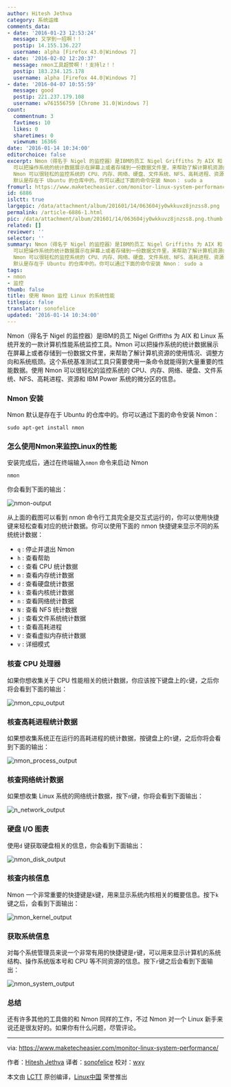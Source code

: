 ```yaml
---
author: Hitesh Jethva
category: 系统运维
comments_data:
- date: '2016-01-23 12:53:24'
  message: 又学到一招啊！！
  postip: 14.155.136.227
  username: alpha [Firefox 43.0|Windows 7]
- date: '2016-02-02 12:20:37'
  message: nmon工具超赞啊！！支持lz！！
  postip: 183.234.125.178
  username: alpha [Firefox 44.0|Windows 7]
- date: '2016-04-07 10:55:59'
  message: good
  postip: 221.237.179.108
  username: w761556759 [Chrome 31.0|Windows 7]
count:
  commentnum: 3
  favtimes: 10
  likes: 0
  sharetimes: 0
  viewnum: 16366
date: '2016-01-14 10:34:00'
editorchoice: false
excerpt: Nmon（得名于 Nigel 的监控器）是IBM的员工 Nigel Griffiths 为 AIX 和 Linux 系统开发的一款计算机性能系统监控工具。Nmon
  可以把操作系统的统计数据展示在屏幕上或者存储到一份数据文件里，来帮助了解计算机资源的使用情况、调整方向和系统瓶颈。这个系统基准测试工具只需要使用一条命令就能得到大量重要的性能数据。使用
  Nmon 可以很轻松的监控系统的 CPU、内存、网络、硬盘、文件系统、NFS、高耗进程、资源和 IBM Power 系统的微分区的信息。 Nmon 安装 Nmon
  默认是存在于 Ubuntu 的仓库中的。你可以通过下面的命令安装 Nmon： sudo a
fromurl: https://www.maketecheasier.com/monitor-linux-system-performance/
id: 6886
islctt: true
largepic: /data/attachment/album/201601/14/063604jy0wkkuvz8jnzss8.png
permalink: /article-6886-1.html
pic: /data/attachment/album/201601/14/063604jy0wkkuvz8jnzss8.png.thumb.jpg
related: []
reviewer: ''
selector: ''
summary: Nmon（得名于 Nigel 的监控器）是IBM的员工 Nigel Griffiths 为 AIX 和 Linux 系统开发的一款计算机性能系统监控工具。Nmon
  可以把操作系统的统计数据展示在屏幕上或者存储到一份数据文件里，来帮助了解计算机资源的使用情况、调整方向和系统瓶颈。这个系统基准测试工具只需要使用一条命令就能得到大量重要的性能数据。使用
  Nmon 可以很轻松的监控系统的 CPU、内存、网络、硬盘、文件系统、NFS、高耗进程、资源和 IBM Power 系统的微分区的信息。 Nmon 安装 Nmon
  默认是存在于 Ubuntu 的仓库中的。你可以通过下面的命令安装 Nmon： sudo a
tags:
- nmon
- 监控
thumb: false
title: 使用 Nmon 监控 Linux 的系统性能
titlepic: false
translator: sonofelice
updated: '2016-01-14 10:34:00'
---
```


Nmon（得名于 Nigel 的监控器）是IBM的员工 Nigel Griffiths 为 AIX 和 Linux 系统开发的一款计算机性能系统监控工具。Nmon 可以把操作系统的统计数据展示在屏幕上或者存储到一份数据文件里，来帮助了解计算机资源的使用情况、调整方向和系统瓶颈。这个系统基准测试工具只需要使用一条命令就能得到大量重要的性能数据。使用 Nmon 可以很轻松的监控系统的 CPU、内存、网络、硬盘、文件系统、NFS、高耗进程、资源和 IBM Power 系统的微分区的信息。


### Nmon 安装


Nmon 默认是存在于 Ubuntu 的仓库中的。你可以通过下面的命令安装 Nmon：



```
sudo apt-get install nmon

```

### 怎么使用Nmon来监控Linux的性能


安装完成后，通过在终端输入`nmon` 命令来启动 Nmon



```
nmon

```

你会看到下面的输出：


![nmon-output](/data/attachment/album/201601/14/063604jy0wkkuvz8jnzss8.png)


从上面的截图可以看到 nmon 命令行工具完全是交互式运行的，你可以使用快捷键来轻松查看对应的统计数据。你可以使用下面的 nmon 快捷键来显示不同的系统统计数据：


* `q` : 停止并退出 Nmon
* `h` : 查看帮助
* `c` : 查看 CPU 统计数据
* `m` : 查看内存统计数据
* `d` : 查看硬盘统计数据
* `k` : 查看内核统计数据
* `n` : 查看网络统计数据
* `N` : 查看 NFS 统计数据
* `j` : 查看文件系统统计数据
* `t` : 查看高耗进程
* `V` : 查看虚拟内存统计数据
* `v` : 详细模式


### 核查 CPU 处理器


如果你想收集关于 CPU 性能相关的统计数据，你应该按下键盘上的`c`键，之后你将会看到下面的输出：


![nmon_cpu_output](/data/attachment/album/201601/14/063605ko14d13jrd58ttow.png)


### 核查高耗进程统计数据


如果想收集系统正在运行的高耗进程的统计数据，按键盘上的`t`键，之后你将会看到下面的输出：


![nmon_process_output](/data/attachment/album/201601/14/063609idvjcvmdmm6v4zjz.jpg)


### 核查网络统计数据


如果想收集 Linux 系统的网络统计数据，按下`n`键，你将会看到下面输出：


![n_network_output](/data/attachment/album/201601/14/063610wib3m6qwjcnq3mmn.png)


### 硬盘 I/O 图表


使用`d` 键获取硬盘相关的信息，你会看到下面输出：


![nmon_disk_output](/data/attachment/album/201601/14/063611o2ztlpsp8fj4ljn8.png)


### 核查内核信息


Nmon 一个非常重要的快捷键是`k`键，用来显示系统内核相关的概要信息。按下`k`键之后，会看到下面输出：


![nmon_kernel_output](/data/attachment/album/201601/14/063612l5s8m5cm1onslhzx.png)


### 获取系统信息


对每个系统管理员来说一个非常有用的快捷键是`r`键，可以用来显示计算机的系统结构、操作系统版本号和 CPU 等不同资源的信息。按下`r`键之后会看到下面输出：


![nmon_system_output](/data/attachment/album/201601/14/063614r71jjf5funtn7unv.png)


### 总结


还有许多其他的工具做的和 Nmon 同样的工作，不过 Nmon 对一个 Linux 新手来说还是很友好的。如果你有什么问题，尽管评论。




---


via: <https://www.maketecheasier.com/monitor-linux-system-performance/>


作者：[Hitesh Jethva](https://www.maketecheasier.com/author/hiteshjethva/) 译者：[sonofelice](https://github.com/sonofelice) 校对：[wxy](https://github.com/wxy)


本文由 [LCTT](https://github.com/LCTT/TranslateProject) 原创编译，[Linux中国](https://linux.cn/) 荣誉推出